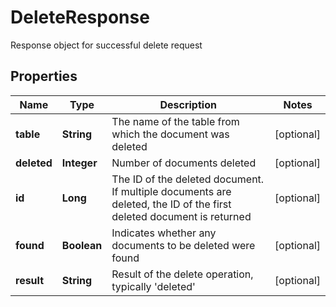 

# DeleteResponse

Response object for successful delete request

## Properties

| Name | Type | Description | Notes |
|------------ | ------------- | ------------- | -------------|
|**table** | **String** | The name of the table from which the document was deleted |  [optional] |
|**deleted** | **Integer** | Number of documents deleted |  [optional] |
|**id** | **Long** | The ID of the deleted document. If multiple documents are deleted, the ID of the first deleted document is returned |  [optional] |
|**found** | **Boolean** | Indicates whether any documents to be deleted were found |  [optional] |
|**result** | **String** | Result of the delete operation, typically &#39;deleted&#39; |  [optional] |



